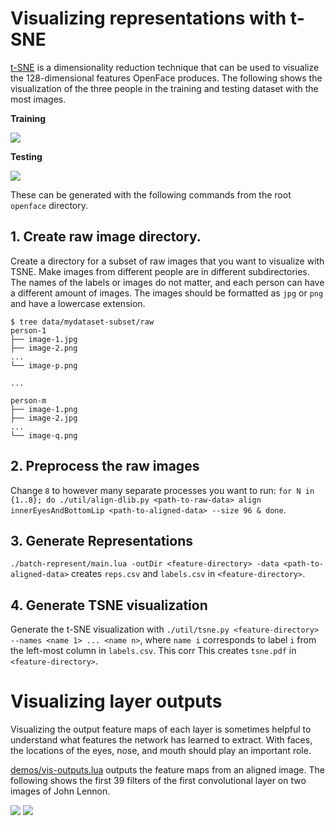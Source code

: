 # Visualizing representations with t-SNE
[t-SNE](http://lvdmaaten.github.io/tsne/) is a dimensionality
reduction technique that can be used to visualize the
128-dimensional features OpenFace produces.
The following shows the visualization of the three people
in the training and testing dataset with the most images.

**Training**

![](https://raw.githubusercontent.com/cmusatyalab/openface/master/images/train-tsne.png)

**Testing**

![](https://raw.githubusercontent.com/cmusatyalab/openface/master/images/val-tsne.png)

These can be generated with the following commands from the root
`openface` directory.

## 1. Create raw image directory.
Create a directory for a subset of raw images that you want to visualize
with TSNE.
Make images from different
people are in different subdirectories. The names of the labels or
images do not matter, and each person can have a different amount of images.
The images should be formatted as `jpg` or `png` and have
a lowercase extension.

```
$ tree data/mydataset-subset/raw
person-1
├── image-1.jpg
├── image-2.png
...
└── image-p.png

...

person-m
├── image-1.png
├── image-2.jpg
...
└── image-q.png
```


## 2. Preprocess the raw images
Change `8` to however many
separate processes you want to run:
`for N in {1..8}; do ./util/align-dlib.py <path-to-raw-data> align innerEyesAndBottomLip <path-to-aligned-data> --size 96 & done`.

## 3. Generate Representations
`./batch-represent/main.lua -outDir <feature-directory> -data <path-to-aligned-data>`
creates `reps.csv` and `labels.csv` in `<feature-directory>`.

## 4. Generate TSNE visualization
Generate the t-SNE visualization with
`./util/tsne.py <feature-directory> --names <name 1> ... <name n>`,
where `name i` corresponds to label `i` from the
left-most column in `labels.csv`.
This corr
This creates `tsne.pdf` in `<feature-directory>`.

# Visualizing layer outputs
Visualizing the output feature maps of each layer
is sometimes helpful to understand what features
the network has learned to extract.
With faces, the locations of the eyes, nose, and
mouth should play an important role.

[demos/vis-outputs.lua](https://github.com/cmusatyalab/openface/blob/master/demos/vis-outputs.lua)
outputs the feature maps from an aligned image.
The following shows the first 39 filters of the
first convolutional layer on two images
of John Lennon.

![](https://raw.githubusercontent.com/cmusatyalab/openface/master/images/nn4.v1.conv1.lennon-1.png)
![](https://raw.githubusercontent.com/cmusatyalab/openface/master/images/nn4.v1.conv1.lennon-2.png)
